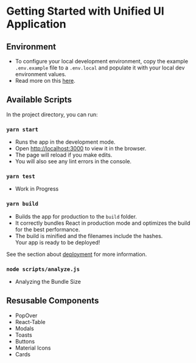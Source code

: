 # Getting Started with Unified UI Application

## Environment

* To configure your local development environment, copy the example `.env.example` file to a `.env.local` and populate it with your local dev environment values.
* Read more on this [here](https://create-react-app.dev/docs/adding-custom-environment-variables/#adding-development-environment-variables-in-env).

## Available Scripts

In the project directory, you can run:

### `yarn start`

* Runs the app in the development mode.
* Open [http://localhost:3000](http://localhost:3000) to view it in the browser.
* The page will reload if you make edits.
* You will also see any lint errors in the console.

### `yarn test`

* Work in Progress

### `yarn build`

* Builds the app for production to the `build` folder.
* It correctly bundles React in production mode and optimizes the build for the best performance.
* The build is minified and the filenames include the hashes.\
Your app is ready to be deployed!

See the section about [deployment](https://facebook.github.io/create-react-app/docs/deployment) for more information.

### `node scripts/analyze.js`
* Analyzing the Bundle Size


## Resusable Components

- PopOver
- React-Table
- Modals
- Toasts
- Buttons
- Material Icons
- Cards
